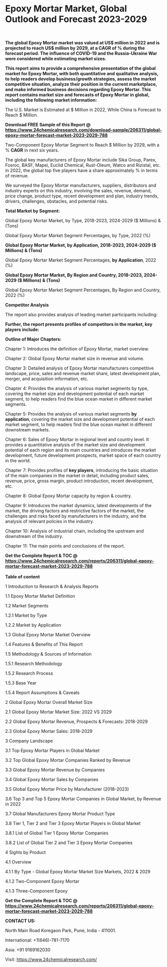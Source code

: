 <h1>Epoxy Mortar Market, Global Outlook and Forecast 2023-2029</h1><br/><p><strong>The global Epoxy Mortar market was valued at US$ million in 2022 and is projected to reach US$ million by 2029, at a <strong>CAGR</strong> of % during the forecast period. The influence of COVID-19 and the Russia-Ukraine War were considered while estimating market sizes.</strong></p><p><strong>This report aims to provide a comprehensive presentation of the global market for Epoxy Mortar, with both quantitative and qualitative analysis, to help readers develop business/growth strategies, assess the market competitive situation, analyze their position in the current marketplace, and make informed business decisions regarding Epoxy Mortar. This report contains market size and forecasts of Epoxy Mortar in global, including the following market information:</strong></p><p>The U.S. Market is Estimated at $ Million in 2022, While China is Forecast to Reach $ Million.</p><div><b>Download FREE Sample of this Report @ <a href="https://www.24chemicalresearch.com/download-sample/206311/global-epoxy-mortar-forecast-market-2023-2029-788">https://www.24chemicalresearch.com/download-sample/206311/global-epoxy-mortar-forecast-market-2023-2029-788</a></b></div><p>Two-Component Epoxy Mortar Segment to Reach $ Million by 2029, with a % <strong>CAGR</strong> in next six years.</p><p>The global key manufacturers of Epoxy Mortar include Sika Group, Parex, Fosroc, BASF, Mapei, Euclid Chemical, Rust-Oleum, Watco and Rizistal, etc. in 2022, the global top five players have a share approximately % in terms of revenue.</p><p>We surveyed the Epoxy Mortar manufacturers, suppliers, distributors and industry experts on this industry, involving the sales, revenue, demand, price change, product type, recent development and plan, industry trends, drivers, challenges, obstacles, and potential risks.</p><p><strong>Total Market by Segment:</strong></p><p>Global Epoxy Mortar Market, by Type, 2018-2023, 2024-2029 ($ Millions) & (Tons)</p><p>Global Epoxy Mortar Market Segment Percentages, by Type, 2022 (%)</p><p><strong>Global Epoxy Mortar Market, <strong>by Application</strong>, 2018-2023, 2024-2029 ($ Millions) & (Tons)</strong></p><p>Global Epoxy Mortar Market Segment Percentages, <strong>by Application</strong>, 2022 (%)</p><p><strong>Global Epoxy Mortar Market, By Region and Country, 2018-2023, 2024-2029 ($ Millions) & (Tons)</strong></p><p>Global Epoxy Mortar Market Segment Percentages, By Region and Country, 2022 (%)</p><p><strong>Competitor Analysis</strong></p><p>The report also provides analysis of leading market participants including:</p><p><strong>Further, the report presents profiles of competitors in the market, <strong>key players</strong> include:</strong></p><p><strong>Outline of Major Chapters:</strong></p><p>Chapter 1: Introduces the definition of Epoxy Mortar, market overview.</p><p>Chapter 2: Global Epoxy Mortar market size in revenue and volume.</p><p>Chapter 3: Detailed analysis of Epoxy Mortar manufacturers competitive landscape, price, sales and revenue market share, latest development plan, merger, and acquisition information, etc.</p><p>Chapter 4: Provides the analysis of various market segments by type, covering the market size and development potential of each market segment, to help readers find the blue ocean market in different market segments.</p><p>Chapter 5: Provides the analysis of various market segments <strong>by application</strong>, covering the market size and development potential of each market segment, to help readers find the blue ocean market in different downstream markets.</p><p>Chapter 6: Sales of Epoxy Mortar in regional level and country level. It provides a quantitative analysis of the market size and development potential of each region and its main countries and introduces the market development, future development prospects, market space of each country in the world.</p><p>Chapter 7: Provides profiles of <strong>key players</strong>, introducing the basic situation of the main companies in the market in detail, including product sales, revenue, price, gross margin, product introduction, recent development, etc.</p><p>Chapter 8: Global Epoxy Mortar capacity by region & country.</p><p>Chapter 9: Introduces the market dynamics, latest developments of the market, the driving factors and restrictive factors of the market, the challenges and risks faced by manufacturers in the industry, and the analysis of relevant policies in the industry.</p><p>Chapter 10: Analysis of industrial chain, including the upstream and downstream of the industry.</p><p>Chapter 11: The main points and conclusions of the report.</p><div><b>Get the Complete Report & TOC @ <a href="https://www.24chemicalresearch.com/reports/206311/global-epoxy-mortar-forecast-market-2023-2029-788">https://www.24chemicalresearch.com/reports/206311/global-epoxy-mortar-forecast-market-2023-2029-788</a></b></div><br><b>Table of content</b><p>1 Introduction to Research & Analysis Reports<br />
 
  1.1 Epoxy Mortar Market Definition<br />
 
  1.2 Market Segments<br />
 
  1.2.1 Market by Type<br />
 
  1.2.2 Market by Application<br />
 
  1.3 Global Epoxy Mortar Market Overview<br />
 
  1.4 Features & Benefits of This Report<br />
 
  1.5 Methodology & Sources of Information<br />
 
  1.5.1 Research Methodology<br />
 
  1.5.2 Research Process<br />
 
  1.5.3 Base Year<br />
 
  1.5.4 Report Assumptions & Caveats<br />
 
 2 Global Epoxy Mortar Overall Market Size<br />
 
  2.1 Global Epoxy Mortar Market Size: 2022 VS 2029<br />
 
  2.2 Global Epoxy Mortar Revenue, Prospects & Forecasts: 2018-2029<br />
 
  2.3 Global Epoxy Mortar Sales: 2018-2029<br />
 
 3 Company Landscape<br />
 
  3.1 Top Epoxy Mortar Players in Global Market<br />
 
  3.2 Top Global Epoxy Mortar Companies Ranked by Revenue<br />
 
  3.3 Global Epoxy Mortar Revenue by Companies<br />
 
  3.4 Global Epoxy Mortar Sales by Companies<br />
 
  3.5 Global Epoxy Mortar Price by Manufacturer (2018-2023)<br />
 
  3.6 Top 3 and Top 5 Epoxy Mortar Companies in Global Market, by Revenue in 2022<br />
 
  3.7 Global Manufacturers Epoxy Mortar Product Type<br />
 
  3.8 Tier 1, Tier 2 and Tier 3 Epoxy Mortar Players in Global Market<br />
 
  3.8.1 List of Global Tier 1 Epoxy Mortar Companies<br />
 
  3.8.2 List of Global Tier 2 and Tier 3 Epoxy Mortar Companies<br />
 
 4 Sights by Product<br />
 
  4.1 Overview<br />
 
  4.1.1 By Type - Global Epoxy Mortar Market Size Markets, 2022 & 2029<br />
 
  4.1.2 Two-Component Epoxy Mortar<br />
 
  4.1.3 Three-Component Epoxy <br><div><b>Get the Complete Report & TOC @ <a href="https://www.24chemicalresearch.com/reports/206311/global-epoxy-mortar-forecast-market-2023-2029-788">https://www.24chemicalresearch.com/reports/206311/global-epoxy-mortar-forecast-market-2023-2029-788</a></b></div></p>
 
 <b>CONTACT US:</b><br>
 
 North Main Road Koregaon Park, Pune, India - 411001.<br/>
 
 International: +1(646)-781-7170<br/>
 
 Asia: +91 9169162030<br/>
 
 Visit: <a href="https://www.24chemicalresearch.com/">https://www.24chemicalresearch.com/</a>
 
 <br>